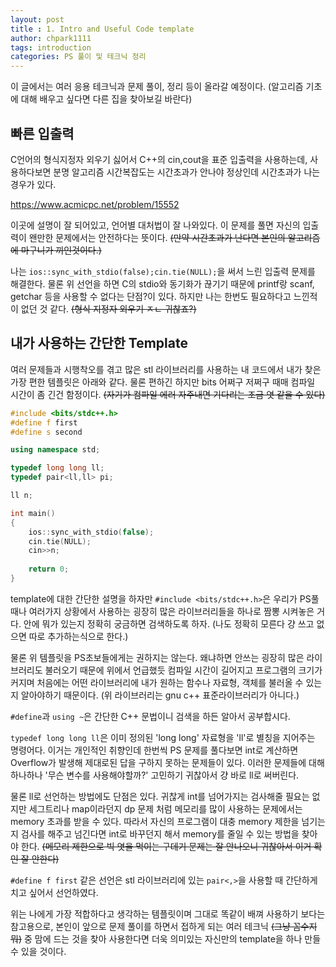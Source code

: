 ```yaml
---
layout: post
title : 1. Intro and Useful Code template
author: chpark1111
tags: introduction
categories: PS 풀이 및 테크닉 정리
---
```


이 글에서는 여러 응용 테크닉과 문제 풀이, 정리 등이 올라갈 예정이다. (알고리즘 기초에 대해 배우고 싶다면 다른 집을 찾아보길 바란다)
## 빠른 입출력
C언어의 형식지정자 외우기 싫어서 C++의 cin,cout을 표준 입출력을 사용하는데, 사용하다보면 분명 알고리즘 시간복잡도는 시간초과가 안나야 정상인데 시간초과가 나는 경우가 있다.

https://www.acmicpc.net/problem/15552

이곳에 설명이 잘 되어있고, 언어별 대처법이 잘 나와있다. 이 문제를 풀면 자신의 입출력이 왠만한 문제에서는 안전하다는 뜻이다. ~~(만약 시간초과가 난다면 본인의 알고리즘에 마구니가 끼인것이다.)~~

나는 `ios::sync_with_stdio(false);cin.tie(NULL);`을 써서 느린 입출력 문제를 해결한다. 물론 위 선언을 하면 C의 stdio와 동기화가 끊기기 때문에 printf랑 scanf, getchar 등을 사용할 수 없다는 단점?이 있다. 하지만 나는 한번도 필요하다고 느낀적이 없던 것 같다. ~~(형식 지정자 외우기 ㅈㄴ 귀찮죠?)~~

## 내가 사용하는 간단한 Template
여러 문제들과 시행착오를 겪고 많은 stl 라이브러리를 사용하는 내 코드에서 내가 찾은 가장 편한 템플릿은 아래와 같다. 물론 편하긴 하지만 bits 어쩌구 저쩌구 때매 컴파일 시간이 좀 긴건 함정이다. ~~(자기가 컴파일 에러 자주내면 기다리는 조금 엿 같을 수 있다)~~
``` c++
#include <bits/stdc++.h>
#define f first
#define s second

using namespace std;

typedef long long ll;
typedef pair<ll,ll> pi;

ll n;

int main()
{
    ios::sync_with_stdio(false);
    cin.tie(NULL);
    cin>>n;
    
    return 0;
}
```
template에 대한 간단한 설명을 하자만 `#include <bits/stdc++.h>`은 우리가 PS풀 때나 여러가지 상황에서 사용하는 굉장히 많은 라이브러리들을 하나로 짬뽕 시켜놓은 거다. 안에 뭐가 있는지 정확히 궁금하면 검색하도록 하자. (나도 정확히 모른다 걍 쓰고 없으면 따로 추가하는식으로 한다.)

물론 위 템플릿을 PS초보들에게는 권하지는 않는다. 왜냐하면 안쓰는 굉장히 많은 라이브러리도 불러오기 때문에 위에서 언급했듯 컴파일 시간이 길어지고 프로그램의 크기가 커지며 처음에는 어떤 라이브러리에 내가 원하는 함수나 자료형, 객체를 불러올 수 있는지 알아야하기 때문이다. (위 라이브러리는 gnu c++ 표준라이브러리가 아니다.)

`#define`과 `using ~`은 간단한 C++ 문법이니 검색을 하든 알아서 공부합시다.

`typedef long long ll`은 이미 정의된 'long long' 자료형을 'll'로 별칭을 지어주는 명령어다. 이거는 개인적인 취향인데 한번씩 PS 문제를 풀다보면 int로 계산하면 Overflow가 발생해 제대로된 답을 구하지 못하는 문제들이 있다. 이러한 문제들에 대해 하나하나 '무슨 변수를 사용해야할까?' 고민하기 귀찮아서 걍 바로 ll로 써버린다. 

물론 ll로 선언하는 방법에도 단점은 있다. 귀찮게 int를 넘어가지는 검사해줄 필요는 없지만 세그트리나 map이라던지 dp 문제 처럼 메모리를 많이 사용하는 문제에서는 memory 초과를 받을 수 있다. 따라서 자신의 프로그램이 대충 memory 제한을 넘기는지 검사를 해주고 넘긴다면 int로 바꾸던지 해서 memory를 줄일 수 있는 방법을 찾아야 한다. ~~(메모리 제한으로 빅 엿을 먹이는 구데기 문제는 잘 안나오니 귀찮아서 이거 확인 잘 안한다)~~

`#define f first` 같은 선언은 stl 라이브러리에 있는 `pair<,>`을 사용할 때 간단하게 치고 싶어서 선언하였다.

위는 나에게 가장 적합하다고 생각하는 템플릿이며 그대로 똑같이 배껴 사용하기 보다는 참고용으로, 본인이 앞으로 문제 풀이를 하면서 접하게 되는 여러 테크닉 ~~(그냥 꼼수지 뭐)~~ 중 맘에 드는 것을 찾아 사용한다면 더욱 의미있는 자신만의 template을 하나 만들 수 있을 것이다.
